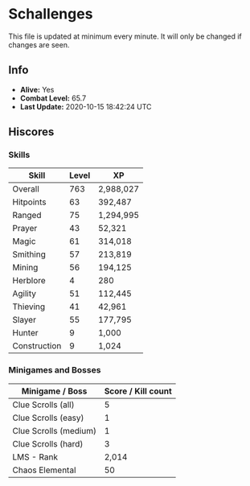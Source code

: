 # Schallenges

This file is updated at minimum every minute. It will only be changed if changes are seen.

## Info

 - **Alive:** Yes
 - **Combat Level:** 65.7
 - **Last Update:** 2020-10-15 18:42:24 UTC

## Hiscores

### Skills

| Skill | Level | XP |
|--|--|--|
| Overall | 763 | 2,988,027 |
| Hitpoints | 63 | 392,487 |
| Ranged | 75 | 1,294,995 |
| Prayer | 43 | 52,321 |
| Magic | 61 | 314,018 |
| Smithing | 57 | 213,819 |
| Mining | 56 | 194,125 |
| Herblore | 4 | 280 |
| Agility | 51 | 112,445 |
| Thieving | 41 | 42,961 |
| Slayer | 55 | 177,795 |
| Hunter | 9 | 1,000 |
| Construction | 9 | 1,024 |

### Minigames and Bosses

| Minigame / Boss | Score / Kill count |
|--|--|
| Clue Scrolls (all) | 5 |
| Clue Scrolls (easy) | 1 |
| Clue Scrolls (medium) | 1 |
| Clue Scrolls (hard) | 3 |
| LMS - Rank | 2,014 |
| Chaos Elemental | 50 |
